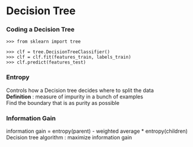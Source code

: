 # Decision Tree
### Coding a Decision Tree
```
>>> from sklearn import tree

>>> clf = tree.DecisionTreeClassifier()
>>> clf = clf.fit(features_train, labels_train)
>>> clf.predict(features_test)
```

### Entropy
Controls how a Decision tree decides where to split the data<br>
**Definition** : measure of impurity in a bunch of examples<br>
Find the boundary that is as purity as possible

### Information Gain
information gain = entropy(parent) - weighted average * entropy(children)<br>
Decision tree algorithm : maximize information gain
